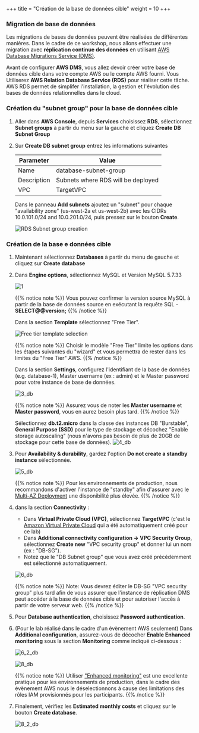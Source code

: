 +++
title = "Création de la base de données cible"
weight = 10
+++

### Migration de base de données

Les migrations de bases de données peuvent être réalisées de différentes manières. Dans le cadre de ce workshop, nous allons effectuer une migration avec **réplication continue des données** en utilisant <a href="https://aws.amazon.com/dms/" target="_blank">AWS Database Migrations Service (DMS)</a>.

Avant de configurer **AWS DMS**, vous allez devoir créer votre base de données cible dans votre compte AWS ou le compte AWS fourni. Vous Utiliserez **AWS Relation Database Service (RDS)** pour réaliser cette tâche. AWS RDS permet de simplifer l'installation, la gestion et l'évolution des bases de données relationnelles dans le cloud.

### Création du "subnet group" pour la base de données cible

1. Aller dans **AWS Console**, depuis **Services** choisissez **RDS**, sélectionnez **Subnet groups** à partir du menu sur la gauche et cliquez **Create DB Subnet Group**

2. Sur **Create DB subnet group** entrez les informations suivantes

    | Parameter           | Value                    |
    | ------------------- | ------------------------ |
    | Name                | database-subnet-group     |
    | Description         | Subnets where RDS will be deployed |
    | VPC      | TargetVPC            |
    
    Dans le panneau **Add subnets** ajoutez un "subnet" pour chaque "availability zone" (us-west-2a et us-west-2b) avec les CIDRs 10.0.101.0/24 and 10.0.201.0/24, puis pressez sur le bouton **Create**.

    ![RDS Subnet group creation](/db-mig/db-subnet-group.en.png)    

### Création de la base e données cible   
    
1. Maintenant sélectionnez **Databases** à partir du menu de gauche et cliquez sur **Create database** 

2. Dans **Engine options**, sélectionnez MySQL et Version MySQL 5.7.33

    ![1](/db-mig/1.png)


    {{% notice note %}}
Vous pouvez confirmer la version source MySQL à partir de la base de données source en exécutant la requête SQL - **SELECT@@version;**
{{% /notice %}}


    Dans la section **Template** sélectionnez "Free Tier".

    ![Free tier template selection](/db-mig/create-db-select-template.en.png)

    {{% notice note %}}
Choisir le modèle "Free Tier" limite les options dans les étapes suivantes du "wizard" et vous permettra de rester dans les limites du "Free Tier" AWS.
{{% /notice %}}


    Dans la section **Settings**, configurez l'identifiant de la base de données (e.g. database-1), Master username (ex : admin) et le Master password pour votre instance de base de données.


    ![3_db](/db-mig/3_db.png)

    {{% notice note %}}
Assurez vous de noter les **Master username** et **Master password**, vous en aurez besoin plus tard.
{{% /notice %}}

    Sélectionnez **db.t2.micro** dans la classe des instances DB "Burstable",  **General Purpose (SSD)** pour le type de stockage et décochez "Enable storage autoscaling" (nous n'avons pas besoin de plus de 20GB de stockage pour cette base de données).
    ![4_db](/db-mig/4_db.png)

    

1. Pour **Availability & durability**, gardez l'option **Do not create a standby instance** sélectionnée.

    ![5_db](/db-mig/5_db.png)

    {{% notice note %}}
Pour les environnements de production, nous recommandons d'activer l'instance de "standby" afin d'assurer avec le <a href="https://docs.aws.amazon.com/AmazonRDS/latest/UserGuide/Concepts.MultiAZ.html" target="_blank">Multi-AZ Deployment</a> une disponibilité plus élevée.
{{% /notice %}}  

4. dans la section **Connectivity** :

    * Dans **Virtual Private Cloud (VPC)**, sélectionnez **TargetVPC** (c'est le <a href="https://aws.amazon.com/vpc/" target="_blank">Amazon Virtual Private Cloud</a> qui a été automatiquement créé pour ce lab)
    * Dans **Additional connectivity configuration -> VPC Security Group**, sélectionnez **Create new** "VPC security group" et donner lui un nom (ex : "DB-SG").
    * Notez que le "DB Subnet group" que vous avez créé précédemment est sélectionné automatiquement.

    ![6_db](/db-mig/6_db.png)


    {{% notice note %}}
Note: Vous devrez éditer le DB-SG "VPC security group" plus tard afin de vous assurer que l'instance de réplication DMS peut accéder à la base de données cible et pour autoriser l'accès à partir de votre serveur web.
{{% /notice %}}

5. Pour **Database authentication**, choisissez **Password authentication**.
6. (Pour le lab réalisé dans le cadre d'un évènement AWS seulement) Dans **Additional configuration**, assurez-vous de décocher **Enable Enhanced monitoring** sous la section **Monitoring** comme indiqué ci-dessous :

    ![6_2_db](/db-mig/6_2_db.png)


    ![8_db](/db-mig/8_db.png)

    {{% notice note %}}
Utiliser <a href="https://docs.aws.amazon.com/AmazonRDS/latest/UserGuide/USER_Monitoring.OS.html" target="_blank">"Enhanced monitoring"</a> est une excellente pratique pour les environnements de production, dans le cadre des évènement AWS nous le déselectionnons à cause des limitations des rôles IAM provisionnés pour les participants. 
{{% /notice %}}

6. Finalement, vérifiez les **Estimated monthly costs** et cliquez sur le bouton **Create database**. 

   ![8_2_db](/db-mig/8_2_db.png)
